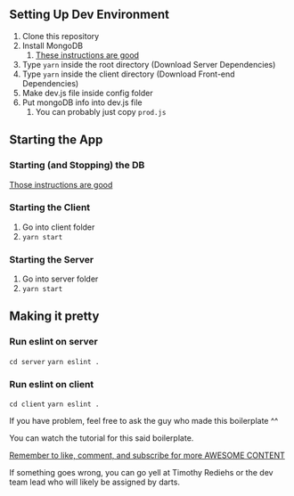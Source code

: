 ## Setting Up Dev Environment
1. Clone this repository
2. Install MongoDB
   1. [These instructions are good](https://docs.mongodb.com/manual/tutorial/)
3. Type  `yarn` inside the root directory  (Download Server Dependencies) 
4. Type `yarn` inside the client directory (Download Front-end Dependencies)
5. Make dev.js file inside config folder
6. Put mongoDB info into dev.js file
   1. You can probably just copy `prod.js` 

## Starting the App
### Starting (and Stopping) the DB
[Those instructions are good](https://docs.mongodb.com/manual/tutorial/)
### Starting the Client
1. Go into client folder
2. `yarn start`
### Starting the Server 
1. Go into server folder
2. `yarn start`

## Making it pretty
### Run eslint on server
`cd server`
`yarn eslint .`
### Run eslint on client
`cd client`
`yarn eslint .`

If you have problem, feel free to ask the guy who made this boilerplate ^^ 

You can watch the tutorial for this said boilerplate.

[Remember to like, comment, and subscribe for more AWESOME CONTENT](https://www.youtube.com/channel/UCFyXA9x8lpL3EYWeYhj4C4Q?view_as=subscriber)

If something goes wrong, you can go yell at Timothy Rediehs or the dev team lead who will likely be assigned by darts.
